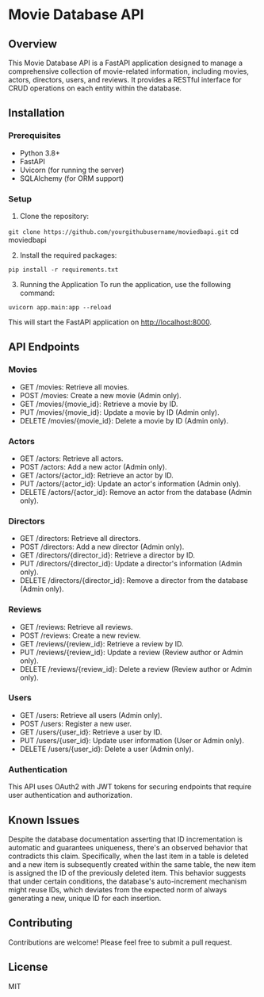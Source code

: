 # Movie Database API

## Overview

This Movie Database API is a FastAPI application designed to manage a comprehensive collection of movie-related information, including movies, actors, directors, users, and reviews. It provides a RESTful interface for CRUD operations on each entity within the database.

## Installation

### Prerequisites

- Python 3.8+
- FastAPI
- Uvicorn (for running the server)
- SQLAlchemy (for ORM support)

### Setup

1. Clone the repository:

 `git clone https://github.com/yourgithubusername/moviedbapi.git`
cd moviedbapi

2. Install the required packages:

`pip install -r requirements.txt`

3. Running the Application
To run the application, use the following command:

`uvicorn app.main:app --reload`

This will start the FastAPI application on <http://localhost:8000>.

## API Endpoints

### Movies

- GET /movies: Retrieve all movies.
- POST /movies: Create a new movie (Admin only).
- GET /movies/{movie_id}: Retrieve a movie by ID.
- PUT /movies/{movie_id}: Update a movie by ID (Admin only).
- DELETE /movies/{movie_id}: Delete a movie by ID (Admin only).

### Actors

- GET /actors: Retrieve all actors.
- POST /actors: Add a new actor (Admin only).
- GET /actors/{actor_id}: Retrieve an actor by ID.
- PUT /actors/{actor_id}: Update an actor's information (Admin only).
- DELETE /actors/{actor_id}: Remove an actor from the database (Admin only).

### Directors

- GET /directors: Retrieve all directors.
- POST /directors: Add a new director (Admin only).
- GET /directors/{director_id}: Retrieve a director by ID.
- PUT /directors/{director_id}: Update a director's information (Admin only).
- DELETE /directors/{director_id}: Remove a director from the database (Admin only).

### Reviews

- GET /reviews: Retrieve all reviews.
- POST /reviews: Create a new review.
- GET /reviews/{review_id}: Retrieve a review by ID.
- PUT /reviews/{review_id}: Update a review (Review author or Admin only).
- DELETE /reviews/{review_id}: Delete a review (Review author or Admin only).

### Users

- GET /users: Retrieve all users (Admin only).
- POST /users: Register a new user.
- GET /users/{user_id}: Retrieve a user by ID.
- PUT /users/{user_id}: Update user information (User or Admin only).
- DELETE /users/{user_id}: Delete a user (Admin only).

### Authentication

This API uses OAuth2 with JWT tokens for securing endpoints that require user authentication and authorization.

## Known Issues

Despite the database documentation asserting that ID incrementation is automatic and guarantees uniqueness, there's an observed behavior that contradicts this claim. Specifically, when the last item in a table is deleted and a new item is subsequently created within the same table, the new item is assigned the ID of the previously deleted item. This behavior suggests that under certain conditions, the database's auto-increment mechanism might reuse IDs, which deviates from the expected norm of always generating a new, unique ID for each insertion.

## Contributing

Contributions are welcome! Please feel free to submit a pull request.

## License

MIT
